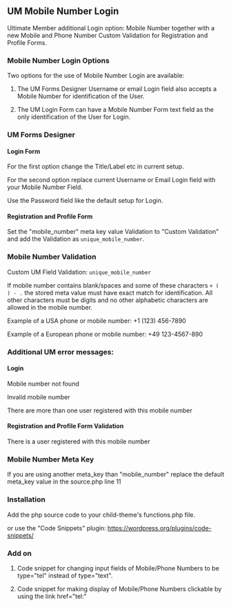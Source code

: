 ## UM Mobile Number Login
Ultimate Member additional Login option: Mobile Number together with a new Mobile and Phone Number Custom Validation for Registration and Profile Forms.
### Mobile Number Login Options
Two options for the use of Mobile Number Login are available:

1. The UM Forms Designer Username or email Login field also accepts a Mobile Number for identification of the User.

2. The UM Login Form can have a Mobile Number Form text field as the only identification of the User for Login.
### UM Forms Designer
#### Login Form
For the first option change the Title/Label etc in current setup.

For the second option replace current Username or Email Login field with your Mobile Number Field.

Use the Password field like the default setup for Login.
#### Registration and Profile Form
Set the "mobile_number" meta key value Validation to "Custom Validation" and add the Validation as <code>unique_mobile_number</code>.
### Mobile Number Validation
Custom UM Field Validation: <code>unique_mobile_number</code> 

If mobile number contains blank/spaces and some of these characters <code>+ ( ) - .</code>  the stored meta value must have exact match for identification. All other characters must be digits and no other alphabetic characters are allowed in the mobile number.

Example of a USA phone or mobile number:  +1 (123) 456-7890

Example of a European phone or mobile number: +49 123-4567-890
### Additional UM error messages:
#### Login
Mobile number not found

Invalid mobile number

There are more than one user registered with this mobile number
#### Registration and Profile Form Validation
There is a user registered with this mobile number
### Mobile Number Meta Key
If you are using another meta_key than "mobile_number" replace the default meta_key value in the source.php line 11

### Installation
Add the php source code to your child-theme's functions.php file.

or use the "Code Snippets" plugin: https://wordpress.org/plugins/code-snippets/

### Add on
1. Code snippet for changing input fields of Mobile/Phone Numbers to be type="tel" instead of type="text".

2. Code snippet for making display of Mobile/Phone Numbers clickable by using the link href="tel:"
